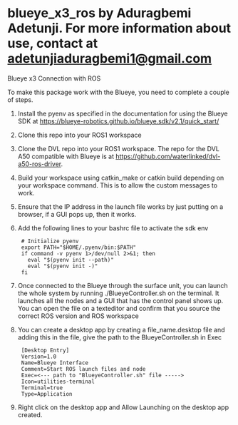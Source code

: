 # blueye_x3_ros by Aduragbemi Adetunji. For more information about use, contact at adetunjiaduragbemi1@gmail.com
Blueye x3 Connection with ROS

To make this package work with the Blueye, you need to complete a couple of steps.

1. Install the pyenv as specified in the documentation for using the Blueye SDK at https://blueye-robotics.github.io/blueye.sdk/v2.1/quick_start/

2. Clone this repo into your ROS1 workspace

3. Clone the DVL repo into your ROS1 workspace. The repo for the DVL A50 compatible with Blueye is at https://github.com/waterlinked/dvl-a50-ros-driver. 

4. Build your workspace using catkin_make or catkin build depending on your workspace command. This is to allow the custom messages to work.

5. Ensure that the IP address in the launch file works by just putting on a browser, if a GUI pops up, then it works.

6. Add the following lines to your bashrc file to activate the sdk env 

		# Initialize pyenv
		export PATH="$HOME/.pyenv/bin:$PATH"
		if command -v pyenv 1>/dev/null 2>&1; then
		  eval "$(pyenv init --path)"
		  eval "$(pyenv init -)"
		fi


6. Once connected to the Blueye through the surface unit, you can launch the whole system by running ./BlueyeController.sh on the terminal. It launches all the nodes and a GUI that has the control panel shows up. You can open the file on a texteditor and confirm that you source the correct ROS version and ROS workspace

7. You can create a desktop app by creating a file_name.desktop file and adding this in the file, give the path to the BlueyeController.sh in Exec

		[Desktop Entry]
		Version=1.0
		Name=Blueye Interface
		Comment=Start ROS launch files and node
		Exec=<--- path to "BlueyeController.sh" file ----->
		Icon=utilities-terminal
		Terminal=true
		Type=Application
		
		
8. Right click on the desktop app and Allow Launching on the desktop app created.
